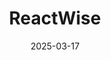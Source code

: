 ---  
layout: startup_page  
title: "ReactWise"  
id: "reactwise.com"  
permalink: "/reactwisereactwise.com03172025/"  
website: "https://www.reactwise.com"  
funding_round: "Pre-Seed"  
funding_amount: "$3.4M"  
investors: "Y Combinator, unnamed venture capitalists, angel investors"  
about: "ReactWise is developing an \"AI copilot\" to optimize chemical manufacturing processes for drug development, aiming to accelerate the process by up to 30x. Their AI models analyze thousands of reactions to provide efficient process recommendations, reducing the time and resources needed to bring new drugs to market."  
markets: "AI, Pharmaceuticals, Chemical, Medical, Pharmaceutical, Business/Productivity Software, Database Software"  
hq: "London, England, United Kingdom"  
founded_year: "2024"  
linkedin: "https://www.linkedin.com/company/reactwise"  
twitter: "https://twitter.com/ReactWise"  
instagram: ""  
facebook: ""  
crunchbase: "https://www.crunchbase.com/organization/reactwise"  
pitchbook: "https://pitchbook.com/profiles/company/601531-03"  

date_display: "17-Mar-2025"  
date: "2025-03-17"

# SEO Optimization  
meta_title: "ReactWise - Pre-Seed Funding ($3.4M)"  
meta_description: "ReactWise, ReactWise is developing an \"AI copilot\" to optimize chemical manufacturing processes for drug development, aiming to accelerate the process by up to..."  
meta_keywords: "ReactWise, AI, Pharmaceuticals, Chemical, Medical, Pharmaceutical, Business/Productivity Software, Database Software, Pre-Seed funding"  
canonical_url: "https://startup.projectstartups.com/reactwisereactwise.com03172025/"  
---